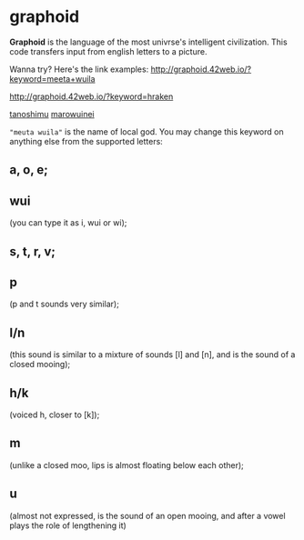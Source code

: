 # graphoid
**Graphoid** is the language of the most univrse's intelligent civilization. This code transfers input from english letters to a picture.

Wanna try? Here's the link examples:
  http://graphoid.42web.io/?keyword=meeta+wuila
  
  http://graphoid.42web.io/?keyword=hraken

  [tanoshimu](http://graphoid.42web.io/?keyword=tanosimu) 
  [marowuinei](http://graphoid.42web.io/?keyword=marowuinei) 

`"meuta wuila"` is the name of local god. You may change this keyword on anything else from the supported letters:

## a,  o,  e;

## wui
(you can type it as i, wui or wi);
## s,  t,  r,  v;

## p
(p and t sounds very similar);

## l/n
(this sound is similar to a mixture of sounds [l] and [n], and is the sound of a closed mooing);
  
## h/k
(voiced h, closer to [k]);
  
## m
(unlike a closed moo, lips is almost floating below each other);
  
## u
(almost not expressed, is the sound of an open mooing, and after a vowel plays the role of lengthening it) 
